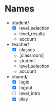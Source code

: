 # Names

- student/
  - [x] level_selection
  - level_results
  - account
- teacher/
  - [x] classes
  - [classroom]
  - student
  - level_selection
  - account
- shared/
  - [x] login
  - [x] logout
  - [ ] level_intro
  - [x] play
